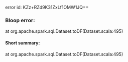 error id: KZz+RZd9K31ZxLf1OMW1JQ==
### Bloop error:

at org.apache.spark.sql.Dataset.toDF(Dataset.scala:495)
#### Short summary: 

at org.apache.spark.sql.Dataset.toDF(Dataset.scala:495)